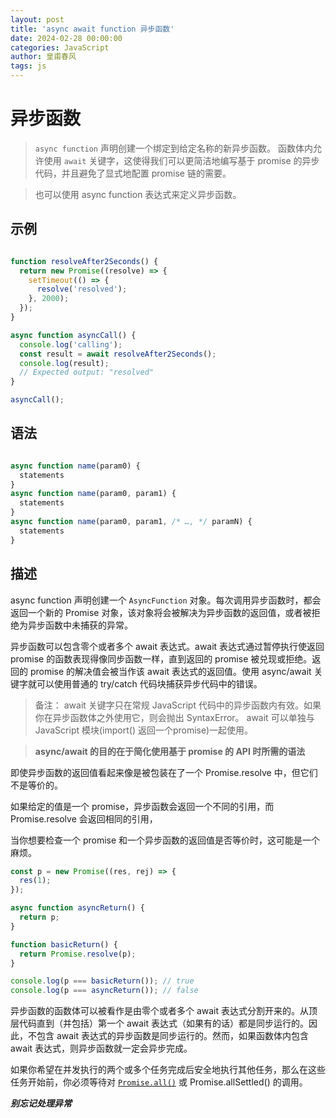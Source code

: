 ```yaml
---
layout: post
title: 'async await function 异步函数'
date: 2024-02-28 00:00:00
categories: JavaScript
author: 皇甫春风
tags: js
---
```


# 异步函数

>  `async function` 声明创建一个绑定到给定名称的新异步函数。
   函数体内允许使用 `await` 关键字，这使得我们可以更简洁地编写基于 promise 的异步代码，并且避免了显式地配置 promise 链的需要。

> 也可以使用 async function 表达式来定义异步函数。


## 示例

``` js

function resolveAfter2Seconds() {
  return new Promise((resolve) => {
    setTimeout(() => {
      resolve('resolved');
    }, 2000);
  });
}

async function asyncCall() {
  console.log('calling');
  const result = await resolveAfter2Seconds();
  console.log(result);
  // Expected output: "resolved"
}

asyncCall();

```

## 语法

```js 

async function name(param0) {
  statements
}
async function name(param0, param1) {
  statements
}
async function name(param0, param1, /* …, */ paramN) {
  statements
}

```

## 描述

async function 声明创建一个 `AsyncFunction` 对象。每次调用异步函数时，都会返回一个新的 Promise 对象，该对象将会被解决为异步函数的返回值，或者被拒绝为异步函数中未捕获的异常。

异步函数可以包含零个或者多个 await 表达式。await 表达式通过暂停执行使返回 promise 的函数表现得像同步函数一样，直到返回的 promise 被兑现或拒绝。返回的 promise 的解决值会被当作该 await 表达式的返回值。使用 async/await 关键字就可以使用普通的 try/catch 代码块捕获异步代码中的错误。

> 备注： await 关键字只在常规 JavaScript 代码中的异步函数内有效。如果你在异步函数体之外使用它，则会抛出 SyntaxError。
  await 可以单独与 JavaScript 模块(import() 返回一个promise)一起使用。

>  **async/await 的目的在于简化使用基于 promise 的 API 时所需的语法**


即使异步函数的返回值看起来像是被包装在了一个 Promise.resolve 中，但它们不是等价的。

如果给定的值是一个 promise，异步函数会返回一个不同的引用，而 Promise.resolve 会返回相同的引用，

当你想要检查一个 promise 和一个异步函数的返回值是否等价时，这可能是一个麻烦。

``` js
const p = new Promise((res, rej) => {
  res(1);
});

async function asyncReturn() {
  return p;
}

function basicReturn() {
  return Promise.resolve(p);
}

console.log(p === basicReturn()); // true
console.log(p === asyncReturn()); // false

```

异步函数的函数体可以被看作是由零个或者多个 await 表达式分割开来的。从顶层代码直到（并包括）第一个 await 表达式（如果有的话）都是同步运行的。因此，不包含 await 表达式的异步函数是同步运行的。然而，如果函数体内包含 await 表达式，则异步函数就一定会异步完成。

如果你希望在并发执行的两个或多个任务完成后安全地执行其他任务，那么在这些任务开始前，你必须等待对 [`Promise.all()`](https://huangfuchunfeng.github.io/2024/02/28/Promise.all-Promise.allSettled)  或 Promise.allSettled() 的调用。

***别忘记处理异常***
